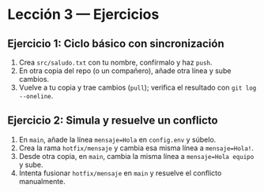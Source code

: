 # Lección 3 — Ejercicios

## Ejercicio 1: Ciclo básico con sincronización

1. Crea `src/saludo.txt` con tu nombre, confírmalo y haz `push`.
2. En otra copia del repo (o un compañero), añade otra línea y sube cambios.
3. Vuelve a tu copia y trae cambios (`pull`); verifica el resultado con `git log --oneline`.

## Ejercicio 2: Simula y resuelve un conflicto

1. En `main`, añade la línea `mensaje=Hola` en `config.env` y súbelo.
2. Crea la rama `hotfix/mensaje` y cambia esa misma línea a `mensaje=Hola!`.
3. Desde otra copia, en `main`, cambia la misma línea a `mensaje=Hola equipo` y sube.
4. Intenta fusionar `hotfix/mensaje` en `main` y resuelve el conflicto manualmente.
